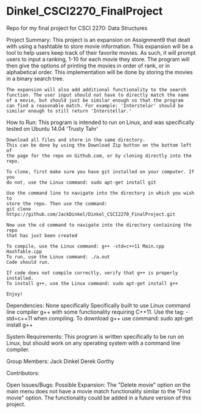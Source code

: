 # Dinkel_CSCI2270_FinalProject
Repo for my final project for CSCI 2270: Data Structures


Project Summary:
	This project is an expansion on Assignment9 that dealt with using
	a hashtable to store movie information. This expansion will be a
	tool to help users keep track of their favorite movies. As such,
	it will prompt users to input a ranking, 1-10 for each movie they
	store. The program will then give the options of printing the movies
	in order of rank, or in alphabetical order. This implementation will
	be done by storing the movies in a binary search tree.

	The expansion will also add additional functionality to the search
	function. The user input should not have to directly match the name
	of a movie, but should just be similar enough so that the program
	can find a reasonable match. For example: 'Interstelar' should be
	similar enough to still return 'Interstellar.'


How to Run:
	This program is intended to run on Linux, and was specifically tested on
	Ubuntu 14.04 'Trusty Tahr'

	Download all files and store in the same directory.
	This can be done by using the Download Zip button on the bottom left of
	the page for the repo on Github.com, or by cloning directly into the repo.

	To clone, first make sure you have git installed on your computer. If you
	do not, use the Linux command: sudo apt-get install git

	Use the command line to navigate into the directory in which you wish to
	store the repo. Then use the command:
	git clone https://github.com/JackDinkel/Dinkel_CSCI2270_FinalProject.git

	Now use the cd command to navigate into the directory containing the repo
	that has just been created

	To compile, use the Linux command: g++ -std=c++11 Main.cpp HashTable.cpp
	To run, use the Linux command: ./a.out
	Code should run.

	If code does not compile correctly, verify that g++ is properly installed.
	To install g++, use the Linux command: sudo apt-get install g++

	Enjoy!


Dependencies:
	None specifically
	Specifically built to use Linux command line compiler g++ with some functionality
	requiring C++11. Use the tag: -std=c++11 when compiling.
	To download g++ use command: sudo apt-get install g++


System Requirements:
	This program is written specifically to be run on Linux, but should
	work on any operating system with a command line compiler.


Group Members:
	Jack Dinkel
	Derek Gorthy


Contributors:


Open Issues/Bugs:
	Possible Expansion:
	The "Delete movie" option on the main menu does not have a movie match
	functionality similar to the "Find movie" option. The functionality could
	be added in a future version of this project.
